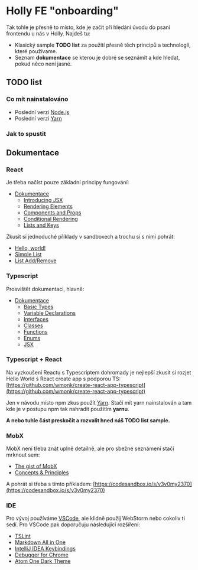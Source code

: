 # Holly FE "onboarding"
Tak tohle je přesně to místo, kde je začít při hledání úvodu do psaní frontendu u nás v Holly. Najdeš tu:

- Klasický sample **TODO list** za použití přesně těch principů a technologíí, které používame.
- Seznam **dokumentace** se kterou je dobré se seznámit a kde hledat, pokud něco není jasné.

## TODO list 
### Co mít nainstalováno

- Poslední verzi [Node.js](https://nodejs.org/en/)
- Poslední verzi [Yarn](https://yarnpkg.com/en/)

### Jak to spustit




## Dokumentace
### React
Je třeba načíst pouze základní principy fungování:

- [Dokumentace](https://reactjs.org/docs/hello-world.html)
    - [Introducing JSX](https://reactjs.org/docs/introducing-jsx.html)
    - [Rendering Elements](https://reactjs.org/docs/introducing-jsx.html)
    - [Components and Props](https://reactjs.org/docs/components-and-props.html)
    - [Conditional Rendering](https://reactjs.org/docs/conditional-rendering.html)
    - [Lists and Keys](https://reactjs.org/docs/lists-and-keys.html)

Zkusit si jednoduché příklady v sandboxech a trochu si s nimi pohrát:

- [Hello, world!](https://codesandbox.io/s/vn1k4rrml7)
- [Simple List](https://codesandbox.io/s/vy9porn4x3)
- [List Add/Remove](https://codesandbox.io/s/144pzz1q4l)

### Typescript
Prosvištět dokumentaci, hlavně:

- [Dokumentace](https://www.typescriptlang.org/docs/home.html)
    - [Basic Types](https://www.typescriptlang.org/docs/handbook/basic-types.html)
    - [Variable Declarations](https://www.typescriptlang.org/docs/handbook/variable-declarations.html)
    - [Interfaces](https://www.typescriptlang.org/docs/handbook/interfaces.html)
    - [Classes](https://www.typescriptlang.org/docs/handbook/classes.html)
    - [Functions](https://www.typescriptlang.org/docs/handbook/functions.html)
    - [Enums](https://www.typescriptlang.org/docs/handbook/enums.html)
    - [JSX](https://www.typescriptlang.org/docs/handbook/jsx.html)

### Typescript + React
Na vyzkoušení Reactu s Typescriptem dohromady je nejlepší zkusit si rozjet Hello World s React create app s podporou TS: [https://github.com/wmonk/create-react-app-typescript](https://github.com/wmonk/create-react-app-typescript)

Jen v návodu místo npm zkus použít [Yarn](https://yarnpkg.com/en/). Stačí mít yarn nainstalován a tam kde je v postupu npm tak nahradit použitím **yarnu**.

**A nebo tuhle část preskočit a rozvalit hned náš TODO list sample.**

### MobX
MobX není třeba znát uplně detailně, ale pro sbežné seznámení stačí mrknout sem:

- [The gist of MobX](https://mobx.js.org/intro/overview.html)
- [Concepts & Principles](https://mobx.js.org/intro/concepts.html)

A pohrát si třeba s tímto příkladem: [https://codesandbox.io/s/v3v0my2370](https://codesandbox.io/s/v3v0my2370)

### IDE
Pro vývoj používáme [VSCode](https://code.visualstudio.com), ale klidně použij WebStorm nebo cokoliv ti sedí. Pro VSCode pak doporučuju následující rozšíření:

-  [TSLint](https://marketplace.visualstudio.com/items?itemName=eg2.tslint)
-  [Markdown All in One](https://marketplace.visualstudio.com/items?itemName=yzhang.markdown-all-in-one)
-  [IntelliJ IDEA Keybindings](https://marketplace.visualstudio.com/items?itemName=k--kato.intellij-idea-keybindings)
-  [Debugger for Chrome](https://marketplace.visualstudio.com/items?itemName=msjsdiag.debugger-for-chrome)
-  [Atom One Dark Theme](https://marketplace.visualstudio.com/items?itemName=akamud.vscode-theme-onedark)
